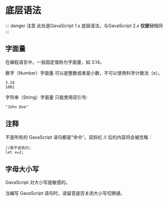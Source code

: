# 底层语法

::: danger 注意
此处是GavaScript 1.x 底层语法，与GavaScript 2.x **仅部分**相同
:::
## 字面量

在编程语言中，一般固定值称为字面量，如 3.14。

数字（Number）字面量 可以是整数或者是小数，不可以使用科学计数法（e）。

```text
3.14
1001
```

字符串（String）字面量 只能使用双引号:

```text
"John Doe"
```

## 注释

不是所有的 GavaScript 语句都是"命令"。双斜杠 // 后的内容将会被忽略：

```text
//我不会执行;
let x=2;
```

## 字母大小写

GavaScript 对大小写是敏感的。

当编写 GavaScript 语句时，请留意是否关闭大小写切换键。


